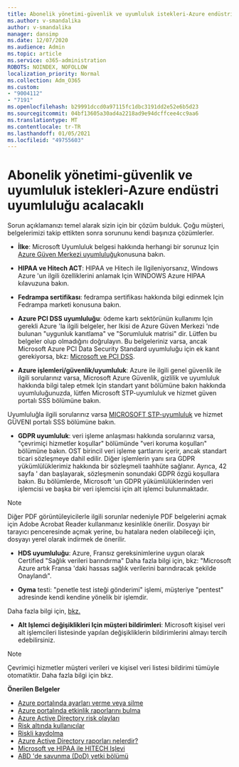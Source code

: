 ```yaml
---
title: Abonelik yönetimi-güvenlik ve uyumluluk istekleri-Azure endüstri uyumluluğu acalacaklı
ms.author: v-smandalika
author: v-smandalika
manager: dansimp
ms.date: 12/07/2020
ms.audience: Admin
ms.topic: article
ms.service: o365-administration
ROBOTS: NOINDEX, NOFOLLOW
localization_priority: Normal
ms.collection: Adm_O365
ms.custom:
- "9004112"
- "7191"
ms.openlocfilehash: b29991dccd0a97115fc1dbc3191dd2e52e6b5d23
ms.sourcegitcommit: 04bf13605a30ad4a2218ad9e94dcffcee4cc9aa6
ms.translationtype: MT
ms.contentlocale: tr-TR
ms.lasthandoff: 01/05/2021
ms.locfileid: "49755603"
---
```

# <a name="subscription-management---security-and-compliance-requests---azure-industry-compliance-accreditation"></a>Abonelik yönetimi-güvenlik ve uyumluluk istekleri-Azure endüstri uyumluluğu acalacaklı

Sorun açıklamanızı temel alarak sizin için bir çözüm bulduk. Çoğu müşteri, belgelerimizi takip ettikten sonra sorununu kendi başınıza çözümlerler.

- **İlke**: Microsoft Uyumluluk belgesi hakkında herhangi bir sorunuz Için [Azure Güven Merkezi uyumluluğu](https://docs.microsoft.com/compliance/regulatory/offering-SOC)konusuna bakın.

- **HIPAA ve Hitech ACT**: HIPAA ve Hitech ile Ilgileniyorsanız, Windows Azure 'un ilgili özelliklerini anlamak Için WINDOWS Azure HIPAA kılavuzuna bakın.

- **Fedrampa sertifikası**: fedrampa sertifikası hakkında bilgi edinmek Için Fedrampa marketi konusuna bakın.

- **Azure PCI DSS uyumluluğu**: ödeme kartı sektörünün kullanımı Için gerekli Azure 'la ilgili belgeler, her Ikisi de Azure Güven Merkezi 'nde bulunan "uygunluk kanıtlama" ve "Sorumluluk matrisi" dir. Lütfen bu belgeler olup olmadığını doğrulayın. Bu belgeleriniz varsa, ancak Microsoft Azure PCI Data Security Standard uyumluluğu için ek kanıt gerekiyorsa, bkz: [Microsoft ve PCI DSS](https://docs.microsoft.com/compliance/regulatory/offering-PCI-DSS).

- **Azure işlemleri/güvenlik/uyumluluk**: Azure ile ilgili genel güvenlik ile ilgili sorularınız varsa, Microsoft Azure Güvenlik, gizlilik ve uyumluluk hakkında bilgi talep etmek Için standart yanıt bölümüne bakın hakkında uyumluluğunuzda, lütfen Microsoft STP-uyumluluk ve hizmet güven portalı SSS bölümüne bakın.

Uyumluluğla ilgili sorularınız varsa [MICROSOFT STP-uyumluluk](https://www.microsoft.com/trust-center/compliance/compliance-overview) ve hizmet GÜVENI portalı SSS bölümüne bakın.

- **GDPR uyumluluk**: veri işleme anlaşması hakkında sorularınız varsa, "çevrimiçi hizmetler koşullar" bölümünde "veri koruma koşulları" bölümüne bakın. OST birincil veri işleme şartlarını içerir, ancak standart ticari sözleşmeye dahil edilir. Diğer işlemlerin yanı sıra GDPR yükümlülüklerimiz hakkında bir sözleşmeli taahhüte sağlanır. Ayrıca, 42 sayfa ' dan başlayarak, sözleşmenin sonundaki GDPR özgü koşullara bakın. Bu bölümlerde, Microsoft 'un GDPR yükümlülüklerinden veri işlemcisi ve başka bir veri işlemcisi için alt işlemci bulunmaktadır.

> [!NOTE]
> Diğer PDF görüntüleyicilerle ilgili sorunlar nedeniyle PDF belgelerini açmak için Adobe Acrobat Reader kullanmanız kesinlikle önerilir. Dosyayı bir tarayıcı penceresinde açmak yerine, bu hatalara neden olabileceği için, dosyayı yerel olarak indirmek de önerilir.

- **HDS uyumluluğu**: Azure, Fransız gereksinimlerine uygun olarak Certified "Sağlık verileri barındırma" Daha fazla bilgi için, bkz: "Microsoft Azure artık Fransa 'daki hassas sağlık verilerini barındıracak şekilde Onaylandı".

- **Oyma** testi: "penetle test isteği gönderimi" işlemi, müşteriye "pentest" adresinde kendi kendine yönelik bir işlemdir.

Daha fazla bilgi için, [bkz.](https://docs.microsoft.com/azure/security/fundamentals/pen-testing)

- **Alt Işlemci değişiklikleri Için müşteri bildirimleri**: Microsoft kişisel veri alt işlemcileri listesinde yapılan değişikliklerin bildirimlerini almayı tercih edebilirsiniz.

> [!NOTE]
> Çevrimiçi hizmetler müşteri verileri ve kişisel veri listesi bildirimi tümüyle otomatiktir. Daha fazla bilgi için bkz.

**Önerilen Belgeler**

- [Azure portalında ayarları verme veya silme](https://docs.microsoft.com/azure/azure-portal/set-preferences)
- [Azure portalında etkinlik raporlarını bulma](https://docs.microsoft.com/azure/active-directory/reports-monitoring/howto-find-activity-reports)
- [Azure Active Directory risk olayları](https://docs.microsoft.com/azure/active-directory/identity-protection/overview-identity-protection)
- [Risk altında kullanıcılar](https://docs.microsoft.com/azure/active-directory/identity-protection/overview-identity-protection)
- [Riskli kaydolma](https://docs.microsoft.com/azure/active-directory/identity-protection/overview-identity-protection)
- [Azure Active Directory raporları nelerdir?](https://docs.microsoft.com/azure/active-directory/reports-monitoring/overview-reports)
- [Microsoft ve HIPAA ile HITECH Işlevi](https://docs.microsoft.com/compliance/regulatory/offering-hipaa-hitech)
- [ABD 'de savunma (DoD) yetki bölümü](https://docs.microsoft.com/compliance/regulatory/offering-DoD-DISA-L2-L4-L5)













